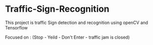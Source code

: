 # Traffic-Sign-Recognition
This project is traffic Sign detection and recognition  using openCV and Tensorflow

Focused on : (Stop - Yeild - Don't Enter - traffic jam is closed)
